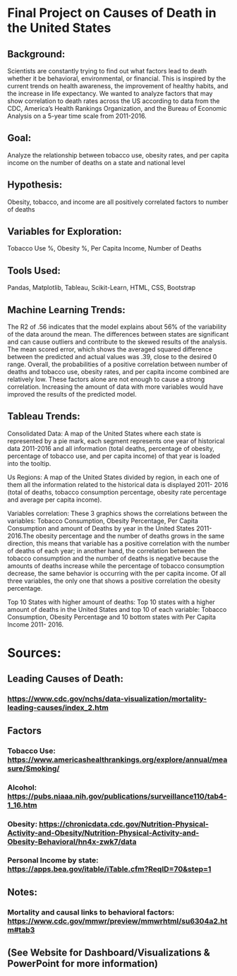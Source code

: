 # Final Project on Causes of Death in the United States

## Background:
Scientists are constantly trying to find out what factors lead to death whether it be behavioral, environmental, or financial. This is inspired by the current trends on health awareness, the improvement of healthy habits, and the increase in life expectancy. We wanted to analyze factors that may show correlation to death rates across the US according to data from the CDC, America’s Health Rankings Organization, and the Bureau of Economic Analysis on a 5-year time scale from 2011-2016.

## Goal:
Analyze the relationship between tobacco use, obesity rates, and per capita income on the number of deaths on a state and national level

## Hypothesis:
Obesity, tobacco, and income are all positively correlated factors to number of deaths

## Variables for Exploration:
Tobacco Use %, Obesity %, Per Capita Income, Number of Deaths

## Tools Used:
Pandas, Matplotlib, Tableau, Scikit-Learn, HTML, CSS, Bootstrap

## Machine Learning Trends: 
The R2 of .56 indicates that the model explains about 56% of the variability of the data around the mean. The differences between states are significant and can cause outliers and contribute to the skewed results of the analysis. The mean scored error, which shows the averaged squared difference between the predicted and actual values was .39, close to the desired 0 range. Overall, the probabilities of a positive correlation between number of deaths and tobacco use, obesity rates, and per capita income combined are relatively low. These factors alone are not enough to cause a strong correlation. Increasing the amount of data with more variables would have improved the results of the predicted model.  

## Tableau Trends: 

Consolidated Data: A map of the United States where each state is represented by a pie mark, each segment represents one year of historical data 2011-2016 and all information (total deaths, percentage of obesity, percentage of tobacco use, and per capita income) of that year is loaded into the tooltip.

Us Regions: A map of the United States divided by region, in each one of them all the information related to the historical data is displayed 2011- 2016 (total of deaths, tobacco consumption percentage, obesity rate percentage and average per capita income).

Variables correlation: These 3 graphics shows the correlations between the variables: Tobacco Consumption, Obesity Percentage, Per Capita Consumption and amount of Deaths by year in the United States 2011- 2016.The obesity percentage and the number of deaths grows in the same direction, this means that variable has a positive correlation with the number of deaths of each year; in another hand, the correlation between the tobacco consumption and the number of deaths is negative because the amounts of deaths increase while the percentage of tobacco consumption decrease, the same behavior is occurring with the per capita income. Of all three variables, the only one that shows a positive correlation the obesity percentage.

Top 10 States with higher amount of deaths: Top 10 states with a higher amount of deaths in the United States and top 10 of each variable: Tobacco Consumption, Obesity Percentage and 10 bottom states with Per Capita Income  2011- 2016.


# Sources:
## Leading Causes of Death:
### https://www.cdc.gov/nchs/data-visualization/mortality-leading-causes/index_2.htm

## Factors
### Tobacco Use: https://www.americashealthrankings.org/explore/annual/measure/Smoking/
### Alcohol: https://pubs.niaaa.nih.gov/publications/surveillance110/tab4-1_16.htm
### Obesity: https://chronicdata.cdc.gov/Nutrition-Physical-Activity-and-Obesity/Nutrition-Physical-Activity-and-Obesity-Behavioral/hn4x-zwk7/data
### Personal Income by state: https://apps.bea.gov/itable/iTable.cfm?ReqID=70&step=1

## Notes:
### Mortality and causal links to behavioral factors: https://www.cdc.gov/mmwr/preview/mmwrhtml/su6304a2.htm#tab3



## (See Website for Dashboard/Visualizations & PowerPoint for more information)
